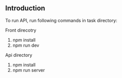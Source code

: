 ## Introduction

To run API, run following commands in task directory:

Front direcotry
1. npm install
2. npm run dev

Api directory
1. npm install
2. npm run server
